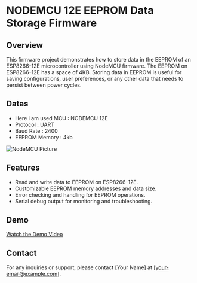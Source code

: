 # NODEMCU 12E EEPROM Data Storage Firmware


## Overview
This firmware project demonstrates how to store data in the EEPROM of an ESP8266-12E microcontroller using NodeMCU firmware. The EEPROM on ESP8266-12E has a space of 4KB. Storing data in EEPROM is useful for saving configurations, user preferences, or any other data that needs to persist between power cycles.

## Datas
- Here i am used MCU : NODEMCU 12E 
- Protocol : UART 
- Baud Rate : 2400 
- EEPROM Memory : 4kb 

![NodeMCU Picture]()

## Features
- Read and write data to EEPROM on ESP8266-12E.
- Customizable EEPROM memory addresses and data size.
- Error checking and handling for EEPROM operations.
- Serial debug output for monitoring and troubleshooting.

## Demo
[Watch the Demo Video](link-to-demo-video)

## Contact
For any inquiries or support, please contact [Your Name] at [your-email@example.com].

